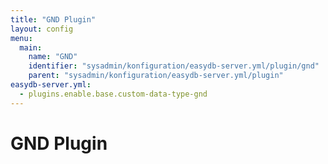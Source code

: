 ```yaml
---
title: "GND Plugin"
layout: config
menu:
  main:
    name: "GND"
    identifier: "sysadmin/konfiguration/easydb-server.yml/plugin/gnd"
    parent: "sysadmin/konfiguration/easydb-server.yml/plugin"
easydb-server.yml:
  - plugins.enable.base.custom-data-type-gnd
---
```

# GND Plugin